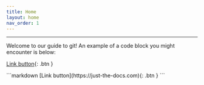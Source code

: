```yaml
---
title: Home
layout: home
nav_order: 1
---
```

---

Welcome to our guide to git! An example of a code block you might encounter is below:

<div class="code-example" markdown="1">

[Link button](https://just-the-docs.com){: .btn }

</div>
```markdown
[Link button](https://just-the-docs.com){: .btn }
```